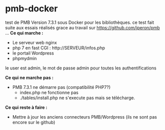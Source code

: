 # pmb-docker
test de PMB Version 7.3.1 sous Docker pour les bibliothèques.
ce test fait suite aux essais réalisés grace au travail sur https://github.com/jperon/pmb ...
**Ce qui marche :**

-  Le serveur web nginx
-  php 7 en fast CGI : http://SERVEUR/infos.php
-  le portail Wordpress
-  phpmydmin

le user est admin, le mot de passe admin pour toutes les authentifications

**Ce qui ne marche pas :**

- PMB 7.3.1 ne démarre pas (compatibilité PHP7?)
  - index.php ne fonctionne pas
  - ./tables/install.php ne s'execute pas mais se télécharge.


**Ce qui reste à faire :**

- Mettre à jour les anciens connecteurs PMB/Wordpress (ils ne sont pas encore sur le github)
